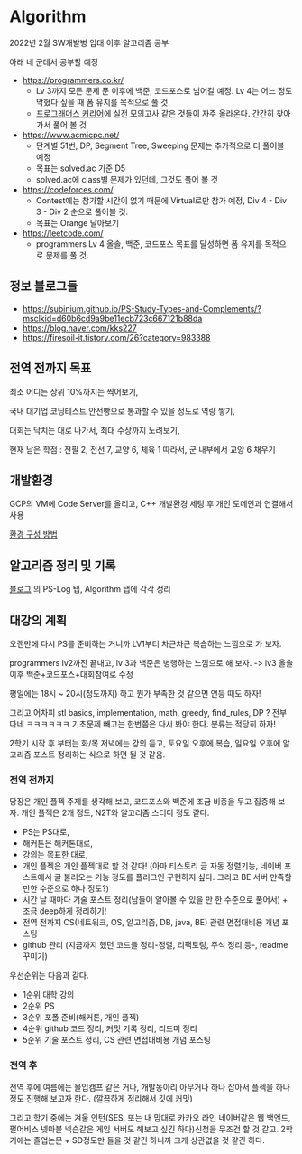 # Algorithm

2022년 2월 SW개발병 입대 이후 알고리즘 공부

아래 네 군데서 공부할 예정

 - https://programmers.co.kr/
     * Lv 3까지 모든 문제 푼 이후에 백준, 코드포스로 넘어갈 예정. Lv 4는 어느 정도 막혔다 싶을 때 폼 유지를 목적으로 풀 것.
     * [프로그래머스 커리어](https://career.programmers.co.kr/)에 실전 모의고사 같은 것들이 자주 올라온다. 간간히 찾아가서 풀어 볼 것
 - https://www.acmicpc.net/
     * 단계별 51번, DP, Segment Tree, Sweeping 문제는 추가적으로 더 풀어볼 예정
     * 목표는 solved.ac 기준 D5
     * solved.ac에 class별 문제가 있던데, 그것도 풀어 볼 것
 - https://codeforces.com/
     * Contest에는 참가할 시간이 없기 때문에 Virtual로만 참가 예정, Div 4 - Div 3 - Div 2 순으로 풀어볼 것.
     * 목표는 Orange 달아보기
 - https://leetcode.com/
     * programmers Lv 4 올솔, 백준, 코드포스 목표를 달성하면 폼 유지를 목적으로 문제를 풀 것.


## 정보 블로그들
 - https://subinium.github.io/PS-Study-Types-and-Complements/?msclkid=d60b6cd9a9be11ecb723c667121b88da
 - https://blog.naver.com/kks227
 - https://firesoil-it.tistory.com/26?category=983388

## 전역 전까지 목표
최소 어디든 상위 10%까지는 찍어보기,

국내 대기업 코딩테스트 안전빵으로 통과할 수 있을 정도로 역량 쌓기,

대회는 닥치는 대로 나가서, 최대 수상까지 노려보기,

현재 남은 학점 : 전필 2, 전선 7, 교양 6, 체육 1
따라서, 군 내부에서 교양 6 채우기

## 개발환경
GCP의 VM에 Code Server를 올리고, C++ 개발환경 세팅 후 개인 도메인과 연결해서 사용

[환경 구성 방법](https://hyelie.tistory.com/entry/GCP-VS-Code-Server?category=947331)

## 알고리즘 정리 및 기록
[블로그](https://hyelie.tistory.com)
의 PS-Log 탭, Algorithm 탭에 각각 정리

## 대강의 계획
오랜만에 다시 PS를 준비하는 거니까
LV1부터 차근차근 복습하는 느낌으로 가 보자.

programmers lv2까진 끝내고,
lv 3과 백준은 병행하는 느낌으로 해 보자.
    -> lv3 올솔 이후 백준+코드포스+대회참여로 수정

평일에는 18시 ~ 20시(정도까지) 하고 뭔가 부족한 것 같으면 연등 때도 하자!

그리고 어차피 stl basics, implementation, math, greedy, find_rules, DP
? 전부 다네 ㅋㅋㅋㅋㅋㅋ 기초문제 빼고는 한번쯤은 다시 봐야 한다. 분류는 적당히 하자!

2학기 시작 후 부터는 화/목 저녁에는 강의 듣고, 토요일 오후에 복습, 일요일 오후에 알고리즘 포스트 정리하는 식으로 하면 될 것 같음.


### 전역 전까지
당장은 개인 플젝 주제를 생각해 보고, 코드포스와 백준에 조금 비중을 두고 집중해 보자.
개인 플젝은 2개 정도, N2T와 알고리즘 스터디 정도 같다.

 - PS는 PS대로,
 - 해커톤은 해커톤대로,
 - 강의는 목표한 대로,
 - 개인 플젝은 개인 플젝대로 할 것 같다! (아마 티스토리 글 자동 정렬기능, 네이버 포스트에서 글 불러오는 기능 정도를 플러그인 구현하지 싶다. 그리고 BE 서버 만족할 만한 수준으로 하나 정도?)
 - 시간 날 때마다 기술 포스트 정리(남들이 알아볼 수 있을 만 한 수준으로 풀어서) + 조금 deep하게 정리하기!
 - 전역 전까지 CS(네트워크, OS, 알고리즘, DB, java, BE) 관련 면접대비용 개념 포스팅
 - github 관리 (지금까지 했던 코드들 정리-정렬, 리팩토링, 주석 정리 등-, readme 꾸미기)

우선순위는 다음과 같다.
 - 1순위 대학 강의
 - 2순위 PS
 - 3순위 포폴 준비(해커톤, 개인 플젝)
 - 4순위 github 코드 정리, 커밋 기록 정리, 리드미 정리
 - 5순위 기술 포스트 정리, CS 관련 면접대비용 개념 포스팅

 ### 전역 후

전역 후에 여름에는 몰입캠프 같은 거나, 개발동아리 아무거나 하나 잡아서 플젝을 하나정도 진행해 보고자 한다. (깔끔하게 정리해서 깃에 커밋)

그리고 학기 중에는 겨울 인턴(SES, 또는 내 맘대로 카카오 라인 네이버같은 웹 백엔드, 펄어비스 넷마블 넥슨같은 게임 서버도 해보고 싶긴 하다)신청을 무조건 할 것 같고. 2학기에는 졸업논문 + SD정도만 들을 것 같긴 하니까 크게 상관없을 것 같긴 하다.